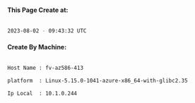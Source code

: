 
   
#### This Page Create at:

```bash

2023-08-02 - 09:43:32 UTC

```

#### Create By Machine:

```bash

Host Name : fv-az586-413

platform  : Linux-5.15.0-1041-azure-x86_64-with-glibc2.35

Ip Local  : 10.1.0.244

```

